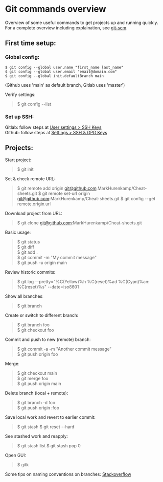 # Git commands overview

Overview of some useful commands to get projects up and running quickly.<br>
For a complete overview including explaination, see [git-scm](https://git-scm.com/doc).

## First time setup:

### Global config:
```
$ git config --global user.name "first_name last_name"
$ git config --global user.email "email@domain.com"
$ git config --global init.defaultBranch main
```
(Github uses 'main' as default branch, Gitlab uses 'master')

Verify settings:
> $ git config --list

### Set up SSH:
Gitlab: follow steps at [User settings > SSH Keys](https://gitlab.com/-/profile/keys)<br>
Github: follow steps at [Settings > SSH & GPG Keys](https://github.com/settings/keys)

## Projects:

Start project:
> \$ git init

Set & check remote URL:
> \$ git remote add origin git@github.com:MarkHurenkamp/Cheat-sheets.git
> \$ git remote set-url origin git@github.com:MarkHurenkamp/Cheat-sheets.git
> \$ git config --get remote.origin.url

Download project from URL:
> \$ git clone git@github.com:MarkHurenkamp/Cheat-sheets.git<br>

Basic usage:
> \$ git status<br>
> \$ git diff<br>
> \$ git add .<br>
> \$ git commit -m "My commit message"<br>
> \$ git push -u origin main <br>

Review historic commits:
> \$ git log --pretty="%C(Yellow)%h %C(reset)%ad %C(Cyan)%an: %C(reset)%s" --date=iso8601

Show all branches:
> \$ git branch

Create or switch to different branch:
> \$ git branch foo<br>
> \$ git checkout foo<br>

Commit and push to new (remote) branch:
> \$ git commit -a -m "Another commit message"<br>
> \$ git push origin foo<br>

Merge:
> \$ git checkout main<br>
> \$ git merge foo<br>
> \$ git push origin main<br>

Delete branch (local + remote):
> \$ git branch -d foo<br>
> \$ git push origin :foo<br>

Save local work and revert to earlier commit:
> \$ git stash
> \$ git reset --hard <index>

See stashed work and reapply:
> \$ git stash list
> \$ git stash pop 0

Open GUI:
> \$ gitk

Some tips on naming conventions on branches:
[Stackoverflow](https://stackoverflow.com/questions/273695/what-are-some-examples-of-commonly-used-practices-for-naming-git-branches)

